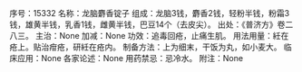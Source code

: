 序号：15332
名称：龙脑麝香锭子
组成：龙脑3钱，麝香2钱，轻粉半钱，粉霜3钱，雄黄半钱，乳香1钱，雌黄半钱，巴豆14个（去皮尖）。
出处：《普济方》卷二八三。
主治：None
加减：None
功效：追毒回疮，止痛生肌。
用法用量：紝在疮上。贴治疳疮，研紝在疮内。
制备方法：上为细末，干饭为丸，如小麦大。
临床应用：None
各家论述：None
用药禁忌：忌冷水。
附注：None
